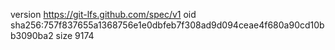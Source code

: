 version https://git-lfs.github.com/spec/v1
oid sha256:757f837655a1368756e1e0dbfeb7f308ad9d094ceae4f680a90cd10bb3090ba2
size 9174
